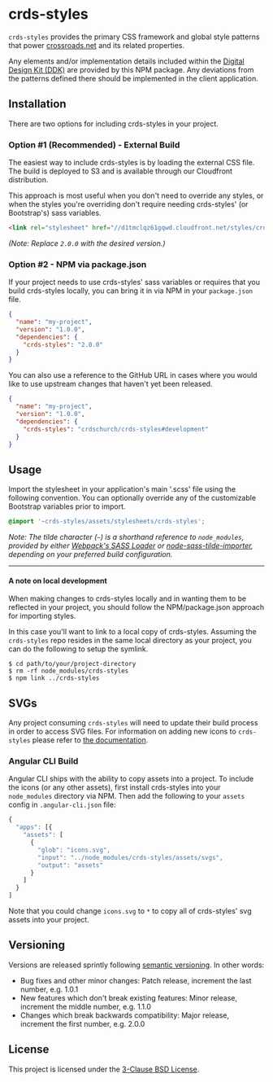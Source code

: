 crds-styles
==========

`crds-styles` provides the primary CSS framework and global style patterns that
power [crossroads.net](http://crossroads.net) and its related properties.

Any elements and/or implementation details included within the [Digital Design
Kit (DDK)](http://github.com/crdschurch/crds-styleguide) are provided by this
NPM package. Any deviations from the patterns defined there should be
implemented in the client application.

Installation
----------

There are two options for including crds-styles in your project.

### Option #1 (Recommended) - External Build

The easiest way to include crds-styles is by loading the external CSS file. The
build is deployed to S3 and is available through our Cloudfront distribution.

This approach is most useful when you don't need to override any styles, or
when the styles you're overriding don't require needing crds-styles' (or
Bootstrap's) sass variables.

```html
<link rel="stylesheet" href="//d1tmclqz61gqwd.cloudfront.net/styles/crds-styles-2.0.0.min.css">
```

_(Note: Replace `2.0.0` with the desired version.)_

### Option #2 - NPM via package.json

If your project needs to use crds-styles' sass variables or requires that you
build crds-styles locally, you can bring it in via NPM in your `package.json`
file.

```json
{
  "name": "my-project",
  "version": "1.0.0",
  "dependencies": {
    "crds-styles": "2.0.0"
  }
}
```

You can also use a reference to the GitHub URL in cases where you would like to
use upstream changes that haven't yet been released.

```json
{
  "name": "my-project",
  "version": "1.0.0",
  "dependencies": {
    "crds-styles": "crdschurch/crds-styles#development"
  }
}
```

Usage
----------

Import the stylesheet in your application's main '.scss'
file using the following convention. You can optionally override
any of the customizable Bootstrap variables prior to import.

```scss
@import '~crds-styles/assets/stylesheets/crds-styles';
```

_Note: The tilde character (`~`) is a shorthand reference to `node_modules`,
provided by either [Webpack's SASS Loader](https://github.com/webpack-contrib/sass-loader#imports)
or [node-sass-tilde-importer](https://github.com/matthewdavidson/node-sass-tilde-importer),
depending on your preferred build configuration._

---

#### A note on local development

When making changes to crds-styles locally and in wanting them to be reflected
in your project, you should follow the NPM/package.json approach for importing
styles.

In this case you'll want to link to a local copy of crds-styles. Assuming the
`crds-styles` repo resides in the same local directory as your project, you can
do the following to setup the symlink.

```text
$ cd path/to/your/project-directory
$ rm -rf node_modules/crds-styles
$ npm link ../crds-styles
```

SVGs
--------

Any project consuming `crds-styles` will need to update their build process in
order to access SVG files. For information on adding new icons to `crds-styles`
please refer to [the
documentation](https://github.com/crdschurch/crds-styles/blob/development/src/assets/svgs/README.md).

### Angular CLI Build

Angular CLI ships with the ability to copy assets into a project. To include the
icons (or any other assets), first install crds-styles into your `node_modules`
directory via NPM. Then add the following to your `assets` config in
`.angular-cli.json` file:

```js
{
  "apps": [{
    "assets": [
      {
        "glob": "icons.svg",
        "input": "../node_modules/crds-styles/assets/svgs",
        "output": "assets"
      }
    ]
  }
]
```

Note that you could change `icons.svg` to `*` to copy all of crds-styles' svg
assets into your project.

Versioning
--------

Versions are released sprintly following [semantic
versioning](https://semver.org/). In other words:

- Bug fixes and other minor changes: Patch release, increment the last number,
  e.g. 1.0.1
- New features which don't break existing features: Minor release, increment the
  middle number, e.g. 1.1.0
- Changes which break backwards compatibility: Major release, increment the
  first number, e.g. 2.0.0

License
--------

This project is licensed under the [3-Clause BSD
License](https://opensource.org/licenses/BSD-3-Clause).
